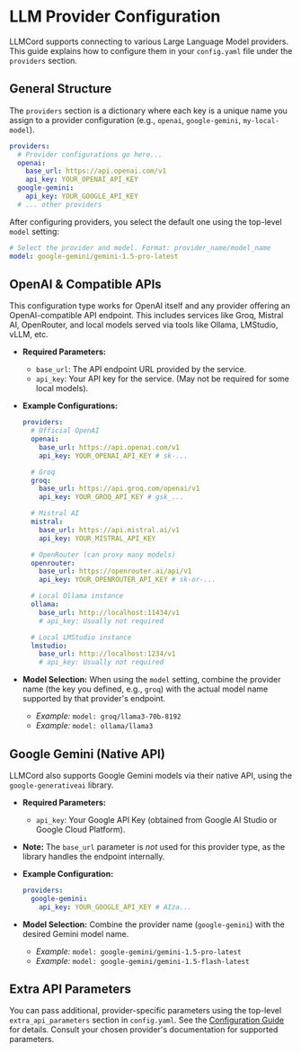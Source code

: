 # LLM Provider Configuration

LLMCord supports connecting to various Large Language Model providers. This guide explains how to configure them in your `config.yaml` file under the `providers` section.

## General Structure

The `providers` section is a dictionary where each key is a unique name you assign to a provider configuration (e.g., `openai`, `google-gemini`, `my-local-model`).

```yaml
providers:
  # Provider configurations go here...
  openai:
    base_url: https://api.openai.com/v1
    api_key: YOUR_OPENAI_API_KEY
  google-gemini:
    api_key: YOUR_GOOGLE_API_KEY
  # ... other providers
```

After configuring providers, you select the default one using the top-level `model` setting:

```yaml
# Select the provider and model. Format: provider_name/model_name
model: google-gemini/gemini-1.5-pro-latest
```

## OpenAI &amp; Compatible APIs

This configuration type works for OpenAI itself and any provider offering an OpenAI-compatible API endpoint. This includes services like Groq, Mistral AI, OpenRouter, and local models served via tools like Ollama, LMStudio, vLLM, etc.

*   **Required Parameters:**
    *   `base_url`: The API endpoint URL provided by the service.
    *   `api_key`: Your API key for the service. (May not be required for some local models).

*   **Example Configurations:**

    ```yaml
    providers:
      # Official OpenAI
      openai:
        base_url: https://api.openai.com/v1
        api_key: YOUR_OPENAI_API_KEY # sk-...

      # Groq
      groq:
        base_url: https://api.groq.com/openai/v1
        api_key: YOUR_GROQ_API_KEY # gsk_...

      # Mistral AI
      mistral:
        base_url: https://api.mistral.ai/v1
        api_key: YOUR_MISTRAL_API_KEY

      # OpenRouter (can proxy many models)
      openrouter:
        base_url: https://openrouter.ai/api/v1
        api_key: YOUR_OPENROUTER_API_KEY # sk-or-...

      # Local Ollama instance
      ollama:
        base_url: http://localhost:11434/v1
        # api_key: Usually not required

      # Local LMStudio instance
      lmstudio:
        base_url: http://localhost:1234/v1
        # api_key: Usually not required
    ```

*   **Model Selection:** When using the `model` setting, combine the provider name (the key you defined, e.g., `groq`) with the actual model name supported by that provider's endpoint.
    *   *Example:* `model: groq/llama3-70b-8192`
    *   *Example:* `model: ollama/llama3`

## Google Gemini (Native API)

LLMCord also supports Google Gemini models via their native API, using the `google-generativeai` library.

*   **Required Parameters:**
    *   `api_key`: Your Google API Key (obtained from Google AI Studio or Google Cloud Platform).

*   **Note:** The `base_url` parameter is *not* used for this provider type, as the library handles the endpoint internally.

*   **Example Configuration:**

    ```yaml
    providers:
      google-gemini:
        api_key: YOUR_GOOGLE_API_KEY # AIza...
    ```

*   **Model Selection:** Combine the provider name (`google-gemini`) with the desired Gemini model name.
    *   *Example:* `model: google-gemini/gemini-1.5-pro-latest`
    *   *Example:* `model: google-gemini/gemini-1.5-flash-latest`

## Extra API Parameters

You can pass additional, provider-specific parameters using the top-level `extra_api_parameters` section in `config.yaml`. See the [Configuration Guide](./configuration.md#extra-api-parameters) for details. Consult your chosen provider's documentation for supported parameters.